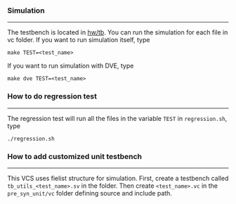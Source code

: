 ### Simulation 
-----------------------------------------------------------

The testbench is located in [hw/tb](https://github.com/minghungumich/Intel16-OpenTitanSoC/tree/main/hw/tb). You can run the simulation for each file in vc folder. If you want to run simulation itself, type 
```
make TEST=<test_name>
```

If you want to run simulation with DVE, type 
```
make dve TEST=<test_name>
```
### How to do regression test 
-----------------------------------------------------------

The regression test will run all the files in the variable `TEST` in `regression.sh`, type 
```
./regression.sh
```

### How to add customized unit testbench 
-----------------------------------------------------------

This VCS uses fielist structure for simulation. First, create a testbench called `tb_utils_<test_name>.sv` in the folder. Then create `<test_name>.vc` in the `pre_syn_unit/vc` folder defining source and include path.